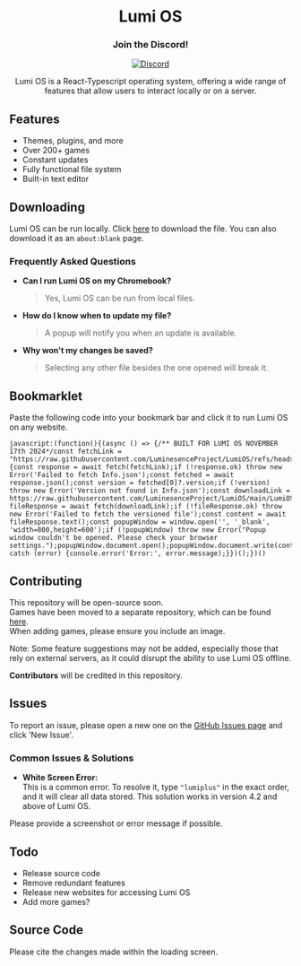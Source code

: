 <div align="center">

# Lumi OS

### Join the Discord!
[![Discord](https://raw.githubusercontent.com/LuminesenceProject/LumiOS/refs/heads/main/images/discord.png)](https://discord.gg/TyacaNY3GK)

Lumi OS is a React-Typescript operating system, offering a wide range of features that allow users to interact locally or on a server.

</div>

## Features

- Themes, plugins, and more
- Over 200+ games
- Constant updates
- Fully functional file system
- Built-in text editor

## Downloading

Lumi OS can be run locally. Click [here](https://raw.githubusercontent.com/LuminesenceProject/LumiOS/main/LumiOS.v12.html) to download the file. You can also download it as an `about:blank` page.

### Frequently Asked Questions

- **Can I run Lumi OS on my Chromebook?**  
  > Yes, Lumi OS can be run from local files.
  
- **How do I know when to update my file?**  
  > A popup will notify you when an update is available.

- **Why won't my changes be saved?**  
  > Selecting any other file besides the one opened will break it.

## Bookmarklet

Paste the following code into your bookmark bar and click it to run Lumi OS on any website.
```
javascript:(function(){(async () => {/** BUILT FOR LUMI OS NOVEMBER 17th 2024*/const fetchLink = "https://raw.githubusercontent.com/LuminesenceProject/LumiOS/refs/heads/main/Info.json";try {const response = await fetch(fetchLink);if (!response.ok) throw new Error('Failed to fetch Info.json');const fetched = await response.json();const version = fetched[0]?.version;if (!version) throw new Error('Version not found in Info.json');const downloadLink = https://raw.githubusercontent.com/LuminesenceProject/LumiOS/main/LumiOS.v${version}.html;const fileResponse = await fetch(downloadLink);if (!fileResponse.ok) throw new Error('Failed to fetch the versioned file');const content = await fileResponse.text();const popupWindow = window.open('', '_blank', 'width=800,height=600');if (!popupWindow) throw new Error("Popup window couldn't be opened. Please check your browser settings.");popupWindow.document.open();popupWindow.document.write(content);popupWindow.document.close();} catch (error) {console.error('Error:', error.message);}})();})()
```

## Contributing

This repository will be open-source soon.  
Games have been moved to a separate repository, which can be found [here](https://github.com/LuminesenceProject/lumi-games).  
When adding games, please ensure you include an image.

Note: Some feature suggestions may not be added, especially those that rely on external servers, as it could disrupt the ability to use Lumi OS offline.

**Contributors** will be credited in this repository.

## Issues

To report an issue, please open a new one on the [GitHub Issues page](https://github.com/LuminesenceProject/LumiOS/issues) and click 'New Issue'.

### Common Issues & Solutions

- **White Screen Error:**  
  This is a common error. To resolve it, type `"lumiplus"` in the exact order, and it will clear all data stored. This solution works in version 4.2 and above of Lumi OS.

Please provide a screenshot or error message if possible.

## Todo

- Release source code
- Remove redundant features
- Release new websites for accessing Lumi OS
- Add more games?

## Source Code

Please cite the changes made within the loading screen.
